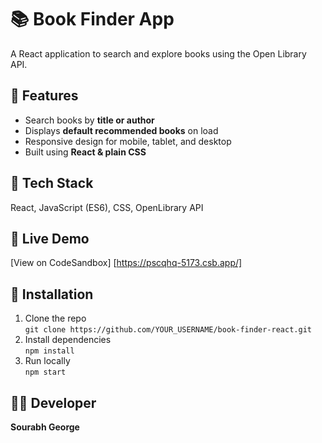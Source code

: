 # 📚 Book Finder App

A React application to search and explore books using the Open Library API.

## 🚀 Features
- Search books by **title or author**
- Displays **default recommended books** on load
- Responsive design for mobile, tablet, and desktop
- Built using **React & plain CSS**

## 🧠 Tech Stack
React, JavaScript (ES6), CSS, OpenLibrary API

## 🔗 Live Demo
[View on CodeSandbox] [https://pscqhq-5173.csb.app/]

## 💾 Installation
1. Clone the repo  
   `git clone https://github.com/YOUR_USERNAME/book-finder-react.git`
2. Install dependencies  
   `npm install`
3. Run locally  
   `npm start`

## 👨‍💻 Developer
**Sourabh George**
